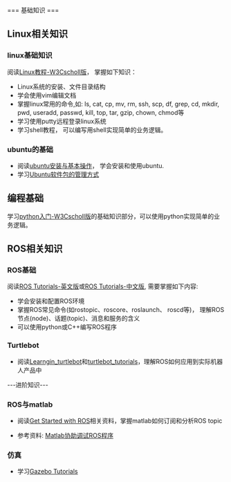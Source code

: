 === 基础知识 ===

## Linux相关知识
### linux基础知识
阅读[Linux教程-W3Cscholl版](https://www.w3cschool.cn/linux/)， 掌握如下知识：
- Linux系统的安装、文件目录结构
- 学会使用vim编辑文档
- 掌握linux常用的命令,如: ls, cat, cp, mv, rm, ssh, scp, df, grep, cd, mkdir, pwd, useradd, passwd, kill, top, tar, gzip, chown, chmod等
- 学习使用putty远程登录linux系统
- 学习shell教程， 可以编写用shell实现简单的业务逻辑。

### ubuntu的基础
- 阅读[ubuntu安装与基本操作](https://www.w3cschool.cn/ubuntu17/ubuntu17-twlf2ckh.html)， 学会安装和使用ubuntu. 
- 学习[Ubuntu软件包的管理方式](http://wiki.ubuntu.org.cn/index.php?title=UbuntuHelp:AptGet/Howto/zh&redirect=no)

## 编程基础

学习[python入门-W3Cscholl版](https://www.w3cschool.cn/python/python-intro.html)的基础知识部分，可以使用python实现简单的业务逻辑。 


## ROS相关知识
### ROS基础
阅读[ROS Tutorials-英文版](http://wiki.ros.org/ROS/Tutorials)或[ROS Tutorials-中文版](http://wiki.ros.org/cn/ROS/Tutorials), 需要掌握如下内容:
- 学会安装和配置ROS环境
- 掌握ROS常见命令(如rostopic、roscore、roslaunch、 roscd等)， 理解ROS节点(node)、话题(topic)、消息和服务的含义
- 可以使用python或C++编写ROS程序

### Turtlebot
- 阅读[Learngin_turtlebot](http://learn.turtlebot.com/)和[turtlebot_tutorials](http://wiki.ros.org/turtlebot/Tutorials)，理解ROS如何应用到实际机器人产品中



---进阶知识---


### ROS与matlab
- 阅读[Get Started with ROS](https://cn.mathworks.com/help/robotics/examples/get-started-with-ros.html?s_tid=gn_loc_drop)相关资料，掌握matlab如何订阅和分析ROS topic

- 参考资料: [Matlab协助调试ROS程序](http://blog.csdn.net/zyh821351004/article/details/51124658)

### 仿真
- 学习[Gazebo Tutorials](http://gazebosim.org/tutorials)



